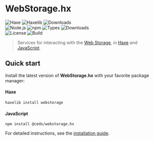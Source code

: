 # WebStorage.hx
![Haxe](https://badgen.net/badge/haxe/%3E%3D4.1.0/green) ![Haxelib](https://badgen.net/haxelib/v/webstorage) ![Downloads](https://badgen.net/haxelib/d/webstorage)  
![Node.js](https://badgen.net/npm/node/@cedx/webstorage.hx) ![npm](https://badgen.net/npm/v/@cedx/webstorage.hx) ![Types](https://badgen.net/npm/types/@cedx/webstorage.hx) ![Downloads](https://badgen.net/npm/dt/@cedx/webstorage.hx)  
![License](https://badgen.net/badge/license/MIT/blue) ![Build](https://badgen.net/github/checks/cedx/webstorage.hx/main)

> Services for interacting with the [Web Storage](https://developer.mozilla.org/en-US/docs/Web/API/Storage),
> in [Haxe](https://haxe.org) and [JavaScript](https://developer.mozilla.org/en-US/docs/Web/JavaScript).

## Quick start
Install the latest version of **WebStorage.hx** with your favorite package manager:

<!-- tabs:start -->

#### **Haxe**
```shell
haxelib install webstorage
```

#### **JavaScript**
```shell
npm install @cedx/webstorage.hx
```

<!-- tabs:end -->

For detailed instructions, see the [installation guide](installation.md).

